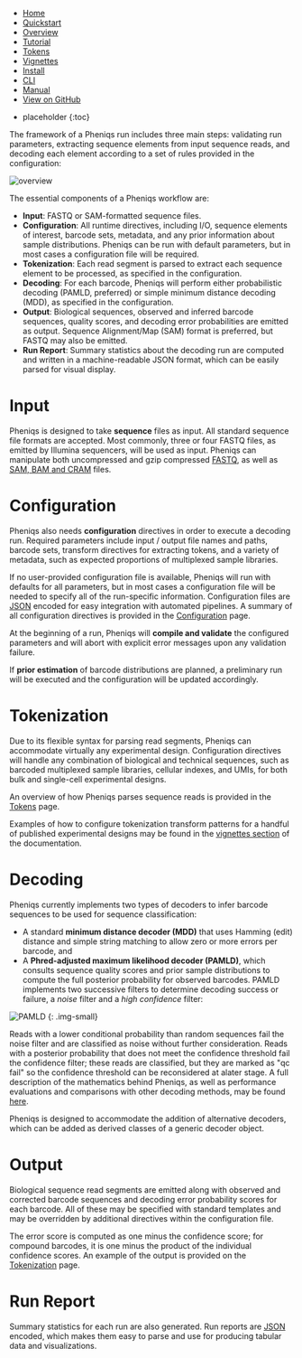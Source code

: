 <!--
    Pheniqs : PHilology ENcoder wIth Quality Statistics
    Copyright (C) 2018  Lior Galanti
    NYU Center for Genetics and System Biology

    Author: Lior Galanti <lior.galanti@nyu.edu>

    This program is free software: you can redistribute it and/or modify
    it under the terms of the GNU Affero General Public License as
    published by the Free Software Foundation, either version 3 of the
    License, or (at your option) any later version.

    This program is distributed in the hope that it will be useful,
    but WITHOUT ANY WARRANTY; without even the implied warranty of
    MERCHANTABILITY or FITNESS FOR A PARTICULAR PURPOSE.  See the
    GNU Affero General Public License for more details.

    You should have received a copy of the GNU Affero General Public License
    along with this program.  If not, see <http://www.gnu.org/licenses/>.
-->

<section id="navigation">
    <ul>
        <li><a                  href="/pheniqs/2.0/">Home</a></li>
        <li><a                  href="/pheniqs/2.0/quickstart.html">Quickstart</a></li>
        <li><a class="active"   href="/pheniqs/2.0/overview2.html">Overview</a></li>
        <li><a                  href="/pheniqs/2.0/tutorial.html">Tutorial</a></li>
        <li><a class="active"   href="/pheniqs/2.0/transform.html">Tokens</a></li>
        <li><a class="active"   href="/pheniqs/2.0/vignettes.html">Vignettes</a></li>
        <li><a                  href="/pheniqs/2.0/install.html">Install</a></li>
        <li><a                  href="/pheniqs/2.0/cli.html">CLI</a></li>
        <li><a                  href="/pheniqs/2.0/manual.html">Manual</a></li>
        <li><a class="github"   href="http://github.com/biosails/pheniqs">View on GitHub</a></li>
    </ul>
    <div class="clear" />
</section>

* placeholder
{:toc}

The framework of a Pheniqs run includes three main steps: validating run parameters, extracting sequence elements from input sequence reads, and decoding each element according to a set of rules provided in the configuration:

![overview](/pheniqs/assets/img/pheniqs_overview_web2.png)

The essential components of a Pheniqs workflow are:
+ **Input**: FASTQ or SAM-formatted sequence files.
+ **Configuration**: All runtime directives, including I/O, sequence elements of interest, barcode sets, metadata, and any prior information about sample distributions. Pheniqs can be run with default parameters, but in most cases a configuration file will be required.
+ **Tokenization**: Each read segment is parsed to extract each sequence element to be processed, as specified in the configuration.
+ **Decoding**: For each barcode, Pheniqs will perform either probabilistic decoding (PAMLD, preferred) or simple minimum distance decoding (MDD), as specified in the configuration.
+ **Output**: Biological sequences, observed and inferred barcode sequences, quality scores, and decoding error probabilities are emitted as output. Sequence Alignment/Map (SAM) format is preferred, but FASTQ may also be emitted.
+ **Run Report**: Summary statistics about the decoding run are computed and written in a machine-readable JSON format, which can be easily parsed for visual display.

# Input

Pheniqs is designed to take **sequence** files as input. All standard sequence file formats are accepted. Most commonly, three or four FASTQ files, as emitted by Illumina sequencers, will be used as input. Pheniqs can manipulate both uncompressed and gzip compressed [FASTQ](glossary.html#fastq), as well as [SAM, BAM and CRAM](glossary.html#htslib) files.

# Configuration

Pheniqs also needs **configuration** directives in order to execute a decoding run. Required parameters include input / output file names and paths, barcode sets, transform directives for extracting tokens, and a variety of metadata, such as expected proportions of multiplexed sample libraries.

If no user-provided configuration file is available, Pheniqs will run with defaults for all parameters, but in most cases a configuration file will be needed to specify all of the run-specific information. Configuration files are [JSON](https://en.wikipedia.org/wiki/JSON) encoded for easy integration with automated pipelines. A summary of all configuration directives is provided in the [Configuration](configuration.html) page.

At the beginning of a run, Pheniqs will **compile and validate** the configured parameters and will abort with explicit error messages upon any validation failure.

If **prior estimation** of barcode distributions are planned, a preliminary run will be executed and the configuration will be updated accordingly.

# Tokenization

Due to its flexible syntax for parsing read segments, Pheniqs can accommodate virtually any experimental design. Configuration directives will handle any combination of biological and technical sequences, such as barcoded multiplexed sample libraries, cellular indexes, and UMIs, for both bulk and single-cell experimental designs.

An overview of how Pheniqs parses sequence reads is provided in the [Tokens](transform.html) page.

Examples of how to configure tokenization transform patterns for a handful of published experimental designs may be found in the [vignettes section](vignettes.html) of the documentation.

# Decoding

Pheniqs currently implements two types of decoders to infer barcode sequences to be used for sequence classification:

+ A standard **minimum distance decoder (MDD)** that uses Hamming (edit) distance and simple string matching to allow zero or more errors per barcode, and
+ A **Phred-adjusted maximum likelihood decoder (PAMLD)**, which consults sequence quality scores and prior sample distributions to compute the full posterior probability for observed barcodes. PAMLD implements two successive filters to determine decoding success or failure, a _noise_ filter and a _high confidence_ filter:

![PAMLD](/pheniqs/assets/img/pamld.png)
{: .img-small}
<!-- <img src="/pheniqs/assets/img/pamld.png" style="img-small" /> -->

Reads with a lower conditional probability than random sequences fail the noise filter and are classified as noise without further consideration. Reads with a posterior probability that does not meet the confidence threshold fail the confidence filter; these reads are classified, but they are marked as "qc fail" so the confidence threshold can be reconsidered at alater stage. A full description of the mathematics behind Pheniqs, as well as performance evaluations and comparisons with other decoding methods, may be found [here]().

Pheniqs is designed to accommodate the addition of alternative decoders, which can be added as derived classes of a generic decoder object.

# Output

Biological sequence read segments are emitted along with observed and corrected barcode sequences and decoding error probability scores for each barcode. All of these may be specified with standard templates and may be overridden by additional directives within the configuration file.

The error score is computed as one minus the confidence score; for compound barcodes, it is one minus the product of the individual confidence scores. An example of the output is provided on the [Tokenization](transform.html) page.

# Run Report

Summary statistics for each run are also generated. Run reports are [JSON](https://en.wikipedia.org/wiki/JSON) encoded, which makes them easy to parse and use for producing tabular data and visualizations.
